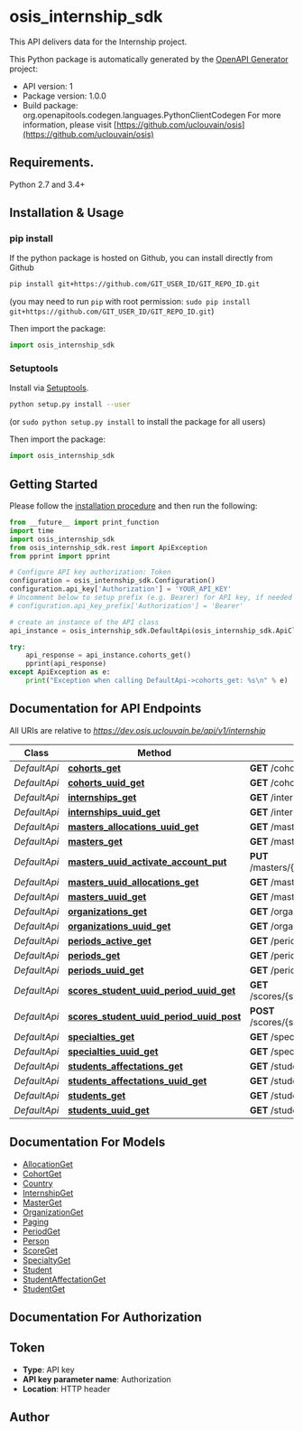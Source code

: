 # osis_internship_sdk
This API delivers data for the Internship project.

This Python package is automatically generated by the [OpenAPI Generator](https://openapi-generator.tech) project:

- API version: 1
- Package version: 1.0.0
- Build package: org.openapitools.codegen.languages.PythonClientCodegen
For more information, please visit [https://github.com/uclouvain/osis](https://github.com/uclouvain/osis)

## Requirements.

Python 2.7 and 3.4+

## Installation & Usage
### pip install

If the python package is hosted on Github, you can install directly from Github

```sh
pip install git+https://github.com/GIT_USER_ID/GIT_REPO_ID.git
```
(you may need to run `pip` with root permission: `sudo pip install git+https://github.com/GIT_USER_ID/GIT_REPO_ID.git`)

Then import the package:
```python
import osis_internship_sdk 
```

### Setuptools

Install via [Setuptools](http://pypi.python.org/pypi/setuptools).

```sh
python setup.py install --user
```
(or `sudo python setup.py install` to install the package for all users)

Then import the package:
```python
import osis_internship_sdk
```

## Getting Started

Please follow the [installation procedure](#installation--usage) and then run the following:

```python
from __future__ import print_function
import time
import osis_internship_sdk
from osis_internship_sdk.rest import ApiException
from pprint import pprint

# Configure API key authorization: Token
configuration = osis_internship_sdk.Configuration()
configuration.api_key['Authorization'] = 'YOUR_API_KEY'
# Uncomment below to setup prefix (e.g. Bearer) for API key, if needed
# configuration.api_key_prefix['Authorization'] = 'Bearer'

# create an instance of the API class
api_instance = osis_internship_sdk.DefaultApi(osis_internship_sdk.ApiClient(configuration))

try:
    api_response = api_instance.cohorts_get()
    pprint(api_response)
except ApiException as e:
    print("Exception when calling DefaultApi->cohorts_get: %s\n" % e)

```

## Documentation for API Endpoints

All URIs are relative to *https://dev.osis.uclouvain.be/api/v1/internship*

Class | Method | HTTP request | Description
------------ | ------------- | ------------- | -------------
*DefaultApi* | [**cohorts_get**](docs/DefaultApi.md#cohorts_get) | **GET** /cohorts | 
*DefaultApi* | [**cohorts_uuid_get**](docs/DefaultApi.md#cohorts_uuid_get) | **GET** /cohorts/{uuid} | 
*DefaultApi* | [**internships_get**](docs/DefaultApi.md#internships_get) | **GET** /internships | 
*DefaultApi* | [**internships_uuid_get**](docs/DefaultApi.md#internships_uuid_get) | **GET** /internships/{uuid} | 
*DefaultApi* | [**masters_allocations_uuid_get**](docs/DefaultApi.md#masters_allocations_uuid_get) | **GET** /masters_allocations/{uuid} | 
*DefaultApi* | [**masters_get**](docs/DefaultApi.md#masters_get) | **GET** /masters | 
*DefaultApi* | [**masters_uuid_activate_account_put**](docs/DefaultApi.md#masters_uuid_activate_account_put) | **PUT** /masters/{uuid}/activate_account/ | 
*DefaultApi* | [**masters_uuid_allocations_get**](docs/DefaultApi.md#masters_uuid_allocations_get) | **GET** /masters/{uuid}/allocations/ | 
*DefaultApi* | [**masters_uuid_get**](docs/DefaultApi.md#masters_uuid_get) | **GET** /masters/{uuid} | 
*DefaultApi* | [**organizations_get**](docs/DefaultApi.md#organizations_get) | **GET** /organizations | 
*DefaultApi* | [**organizations_uuid_get**](docs/DefaultApi.md#organizations_uuid_get) | **GET** /organizations/{uuid} | 
*DefaultApi* | [**periods_active_get**](docs/DefaultApi.md#periods_active_get) | **GET** /periods/active | 
*DefaultApi* | [**periods_get**](docs/DefaultApi.md#periods_get) | **GET** /periods | 
*DefaultApi* | [**periods_uuid_get**](docs/DefaultApi.md#periods_uuid_get) | **GET** /periods/{uuid} | 
*DefaultApi* | [**scores_student_uuid_period_uuid_get**](docs/DefaultApi.md#scores_student_uuid_period_uuid_get) | **GET** /scores/{student_uuid}/{period_uuid} | 
*DefaultApi* | [**scores_student_uuid_period_uuid_post**](docs/DefaultApi.md#scores_student_uuid_period_uuid_post) | **POST** /scores/{student_uuid}/{period_uuid} | 
*DefaultApi* | [**specialties_get**](docs/DefaultApi.md#specialties_get) | **GET** /specialties | 
*DefaultApi* | [**specialties_uuid_get**](docs/DefaultApi.md#specialties_uuid_get) | **GET** /specialties/{uuid} | 
*DefaultApi* | [**students_affectations_get**](docs/DefaultApi.md#students_affectations_get) | **GET** /students_affectations | 
*DefaultApi* | [**students_affectations_uuid_get**](docs/DefaultApi.md#students_affectations_uuid_get) | **GET** /students_affectations/{uuid} | 
*DefaultApi* | [**students_get**](docs/DefaultApi.md#students_get) | **GET** /students | 
*DefaultApi* | [**students_uuid_get**](docs/DefaultApi.md#students_uuid_get) | **GET** /students/{uuid} | 


## Documentation For Models

 - [AllocationGet](docs/AllocationGet.md)
 - [CohortGet](docs/CohortGet.md)
 - [Country](docs/Country.md)
 - [InternshipGet](docs/InternshipGet.md)
 - [MasterGet](docs/MasterGet.md)
 - [OrganizationGet](docs/OrganizationGet.md)
 - [Paging](docs/Paging.md)
 - [PeriodGet](docs/PeriodGet.md)
 - [Person](docs/Person.md)
 - [ScoreGet](docs/ScoreGet.md)
 - [SpecialtyGet](docs/SpecialtyGet.md)
 - [Student](docs/Student.md)
 - [StudentAffectationGet](docs/StudentAffectationGet.md)
 - [StudentGet](docs/StudentGet.md)


## Documentation For Authorization


## Token

- **Type**: API key
- **API key parameter name**: Authorization
- **Location**: HTTP header


## Author




